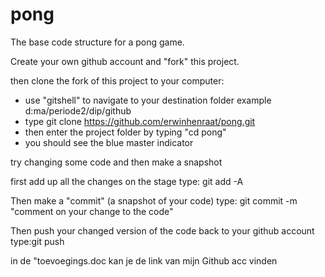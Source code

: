 # pong
The base code structure for a pong game.

Create your own github account and "fork" this project.

then clone the fork of this project to your computer:
 - use "gitshell" to navigate to your destination folder example d:ma/periode2/dip/github
 - type git clone https://github.com/erwinhenraat/pong.git
 - then enter the project folder by typing "cd pong"
 - you should see the blue master indicator

try changing some code and then make a snapshot

first add up all the changes on the stage 
type: git add -A

Then make a "commit" (a snapshot of your code)
type: git commit -m "comment on your change to the code"

Then push your changed version of the code back to your github account
type:git push

in de "toevoegings.doc kan je de link van mijn Github acc vinden 


